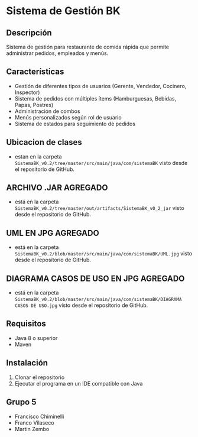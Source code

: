 # Sistema de Gestión BK

## Descripción
Sistema de gestión para restaurante de comida rápida que permite administrar pedidos, empleados y menús.

## Características
- Gestión de diferentes tipos de usuarios (Gerente, Vendedor, Cocinero, Inspector)
- Sistema de pedidos con múltiples ítems (Hamburguesas, Bebidas, Papas, Postres)
- Administración de combos
- Menús personalizados según rol de usuario
- Sistema de estados para seguimiento de pedidos

## Ubicacion de clases
- estan en la carpeta `SistemaBK_v0.2/tree/master/src/main/java/com/sistemaBK` visto desde el repositorio de GitHub.

## ARCHIVO .JAR AGREGADO
- está en la carpeta `SistemaBK_v0.2/tree/master/out/artifacts/SistemaBK_v0_2_jar` visto desde el repositorio de GitHub.

## UML EN JPG AGREGADO
- está en la carpeta `SistemaBK_v0.2/blob/master/src/main/java/com/sistemaBK/UML.jpg` visto desde el repositorio de GitHub.

## DIAGRAMA CASOS DE USO EN JPG AGREGADO
- está en la carpeta `SistemaBK_v0.2/blob/master/src/main/java/com/sistemaBK/DIAGRAMA CASOS DE USO.jpg` visto desde el repositorio de GitHub.

## Requisitos
- Java 8 o superior
- Maven

## Instalación
1. Clonar el repositorio
2. Ejecutar el programa en un IDE compatible con Java

## Grupo 5
- Francisco Chiminelli
- Franco Vilaseco
- Martin Zembo